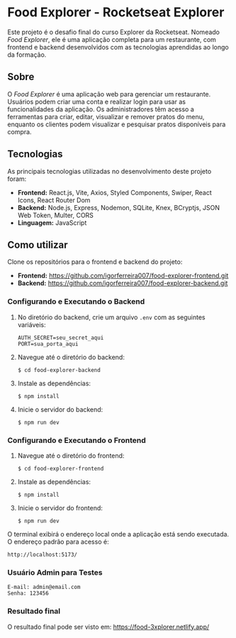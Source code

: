 # Food Explorer - Rocketseat Explorer

Este projeto é o desafio final do curso Explorer da Rocketseat. Nomeado *Food Explorer*, ele é uma aplicação completa para um restaurante, com frontend e backend desenvolvidos com as tecnologias aprendidas ao longo da formação.

## Sobre

O *Food Explorer* é uma aplicação web para gerenciar um restaurante. Usuários podem criar uma conta e realizar login para usar as funcionalidades da aplicação. Os administradores têm acesso a ferramentas para criar, editar, visualizar e remover pratos do menu, enquanto os clientes podem visualizar e pesquisar pratos disponíveis para compra.

## Tecnologias

As principais tecnologias utilizadas no desenvolvimento deste projeto foram:

- **Frontend:** React.js, Vite, Axios, Styled Components, Swiper, React Icons, React Router Dom
- **Backend:** Node.js, Express, Nodemon, SQLite, Knex, BCryptjs, JSON Web Token, Multer, CORS
- **Linguagem:** JavaScript

## Como utilizar

Clone os repositórios para o frontend e backend do projeto:

- **Frontend:** https://github.com/igorferreira007/food-explorer-frontend.git
- **Backend:** https://github.com/igorferreira007/food-explorer-backend.git

### Configurando e Executando o Backend

1. No diretório do backend, crie um arquivo `.env` com as seguintes variáveis:

   ```plaintext
   AUTH_SECRET=seu_secret_aqui
   PORT=sua_porta_aqui
   
2. Navegue até o diretório do backend:

    ```
    $ cd food-explorer-backend
    
3. Instale as dependências:

    ```
    $ npm install
    
4. Inicie o servidor do backend:

    ```
    $ npm run dev
    
### Configurando e Executando o Frontend

1. Navegue até o diretório do frontend:

   ```
   $ cd food-explorer-frontend

2. Instale as dependências:

    ```
    $ npm install
    
3. Inicie o servidor do frontend:

    ```
    $ npm run dev
    
O terminal exibirá o endereço local onde a aplicação está sendo executada. O endereço padrão para acesso é:

    http://localhost:5173/

### Usuário Admin para Testes

    E-mail: admin@email.com
    Senha: 123456

### Resultado final

O resultado final pode ser visto em: https://food-3xplorer.netlify.app/
